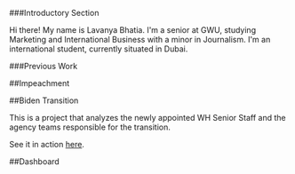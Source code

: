 ###Introductory Section

Hi there! My name is Lavanya Bhatia. I'm a senior at GWU, studying Marketing and International Business with a minor in Journalism. I'm an international student, currently situated in Dubai. 

###Previous Work 

##Impeachment


##Biden Transition

This is a project that analyzes the newly appointed WH Senior Staff and the agency teams responsible for the transition. 

See it in action [here](https://lavanyabhatia.github.io/bidentransition/).


##Dashboard